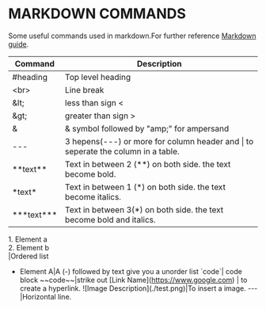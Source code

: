 # MARKDOWN COMMANDS

Some useful commands used in markdown.For further reference [Markdown guide](https://www.markdownguide.org/basic-syntax).

|Command |Description|
|--------|-----------|
#heading|Top level heading
&lt;br&gt;|Line break
&amp;lt;|less than sign <
&amp;gt;|greater than sign >
&|& symbol followed by "amp;" for ampersand
---|3 hepens(---) or more for column header and \| to seperate the column in a table.
\*\*text\*\*|Text in between 2 (**) on both side. the text become bold.
\*text\*|Text in between 1 (*) on both side. the text become italics.
\*\*\*text\*\*\*|Text in between 3(*) on both side. the text become bold and italics.
1\. Element a<br>
 2\. Element b<br>|Ordered list
- Element A|A (-) followed by text give you a unorder list
\`code\`| code block
\~\~code\~\~|strike out
\[Link Name\](https://www.google.com) | to create a hyperlink.
\!\[Image Description\](./test.png)|To insert a image.
---|Horizontal line.


